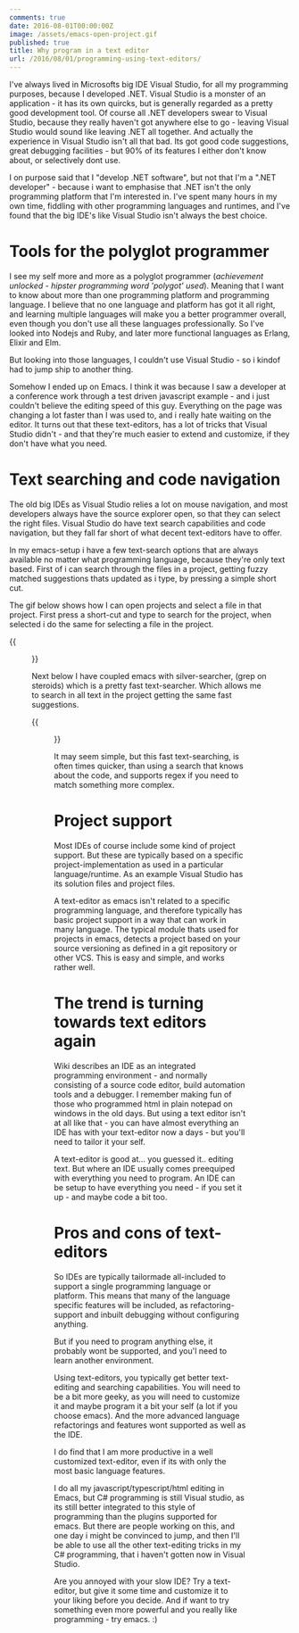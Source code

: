 ```yaml
---
comments: true
date: 2016-08-01T00:00:00Z
image: /assets/emacs-open-project.gif
published: true
title: Why program in a text editor
url: /2016/08/01/programming-using-text-editors/
---
```


I've always lived in Microsofts big IDE Visual Studio, for all my programming
purposes, because I developed .NET. Visual Studio is a monster of an
application - it has its own quircks, but is generally regarded as a pretty good
development tool. Of course all .NET developers swear to Visual Studio, because
they really haven't got anywhere else to go - leaving Visual Studio would sound
like leaving .NET all together. 
And actually the experience in Visual Studio isn't all that bad. Its got good
code suggestions, great debugging facilities - but 90% of its features I either
don't know about, or selectively dont use. 
<!--more-->

I on purpose said that I "develop .NET software", but not that I'm a ".NET
developer" - because i want to emphasise that .NET isn't the only programming
platform that I'm interested in. I've spent many hours ín my own time, fiddling
with other programming languages and runtimes, and I've found that the big IDE's
like Visual Studio isn't always the best choice. 



Tools for the polyglot programmer
==

I see my self more and more as a polyglot programmer (*achievement unlocked -
hipster programming word 'polygot' used*). Meaning that I want to know about
more than one programming platform and programming language. I believe that no
one language and platform has got it all right, and learning multiple languages
will make you a better programmer overall, even though you don't use all these
languages professionally. So I've looked into Nodejs and Ruby, and later more
functional languages as Erlang, Elixir and Elm. 


But looking into those languages, I couldn't use Visual Studio - so i kindof had
to jump ship to another thing.

Somehow I ended up on Emacs. I think it was because I saw a developer at a
conference work through a test driven javascript example - and i just couldn't
believe the editing speed of this guy. Everything on the page was changing a lot
faster than I was used to, and i really hate waiting on the editor. It turns out
that these text-editors, has a lot of tricks that Visual Studio didn't - and
that they're much easier to extend and customize, if they don't have what you
need.

Text searching and code navigation
==
The old big IDEs as Visual Studio relies a lot on mouse navigation, and most
developers always have the source explorer open, so that they can select the
right files. Visual Studio do have text search capabilities and code navigation,
but they fall far short of what decent text-editors have to offer.

In my emacs-setup i have a few text-search options that are always available no
matter what programming language, because they're only text based. First of i
can search through the files in a project, getting fuzzy matched suggestions
thats updated as i type, by pressing a simple short cut.

The gif below shows how I can open projects and select a file in that project.
First press a short-cut and type to search for the project, when selected i do
the same for selecting a file in the project.

{{<figure src="/assets/emacs-open-project.gif#center" height="300">}}

Next below I have coupled emacs with silver-searcher, (grep on steroids) which
is a pretty fast text-searcher. Which allows me to search in all text in the
project getting the same fast suggestions.


{{<figure src="/assets/emacs-search-text-in-project.gif#center" height="300px">}}

It may seem simple, but this fast text-searching, is often times quicker, than
using a search that knows about the code, and supports regex if you need to
match something more complex.

Project support
==
Most IDEs of course include some kind of project support. But these are
typically based on a specific project-implementation as used in a particular
language/runtime. As an example Visual Studio has its solution files and project
files.

A text-editor as emacs isn't related to a specific programming language, and
therefore typically has basic project support in a way that can work in many
language. The typical module thats used for projects in emacs, detects a project
based on your source versioning as defined in a git repository or other VCS.
This is easy and simple, and works rather well.

The trend is turning towards text editors again
==
Wiki describes an IDE as an integrated programming environment - and normally
consisting of a source code editor, build automation tools and a debugger. I
remember making fun of those who programmed html in plain notepad on windows in
the old days. But using a text editor isn't at all like that - you can have
almost everything an IDE has with your text-editor now a days - but you'll need
to tailor it your self.

A text-editor is good at... you guessed it.. editing text. But where an IDE
usually comes preequiped with everything you need to program. An IDE can be
setup to have everything you need - if you set it up - and maybe code a bit too.

Pros and cons of text-editors
==
So IDEs are typically tailormade all-included to support a single programming
language or platform. This means that many of the language specific features
will be included, as refactoring-support and inbuilt debugging without
configuring anything. 

But if you need to program anything else, it probably wont be supported, and
you'l need to learn another environment.

Using text-editors, you typically get better text-editing and searching
capabilities. You will need to be a bit more geeky, as you will need to
customize it and maybe program it a bit your self (a lot if you choose emacs).
And the more advanced language refactorings and features wont supported as well
as the IDE.

I do find that I am more productive in a well customized text-editor, even if
its with only the most basic language features. 

I do all my javascript/typescript/html editing in Emacs, but C# programming is
still Visual studio, as its still better integrated to this style of programming
than the plugins supported for emacs. But there are people working on this, and
one day i might be convinced to jump, and then I'll be able to use all the other
text-editing tricks in my C# programming, that i haven't gotten now in Visual
Studio.

Are you annoyed with your slow IDE? Try a text-editor, but give it some time and
customize it to your liking before you decide. And if want to try something even
more powerful and you really like programming - try emacs. :)





